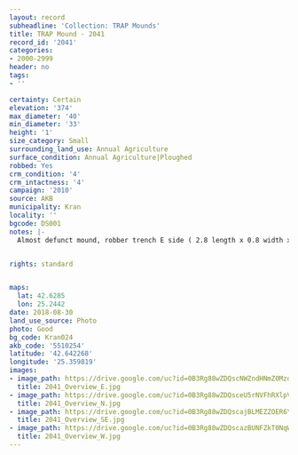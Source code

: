 ```yaml
---
layout: record
subheadline: 'Collection: TRAP Mounds'
title: TRAP Mound - 2041
record_id: '2041'
categories:
- 2000-2999
header: no
tags:
- ''

certainty: Certain
elevation: '374'
max_diameter: '40'
min_diameter: '33'
height: '1'
size_category: Small
surrounding_land_use: Annual Agriculture
surface_condition: Annual Agriculture|Ploughed
robbed: Yes
crm_condition: '4'
crm_intactness: '4'
campaign: '2010'
source: AKB
municipality: Kran
locality: ''
bgcode: DS001
notes: |-
  Almost defunct mound, robber trench E side ( 2.8 length x 0.8 width x 0.8 depth), which has been buldozed off, W side ploughed out.


rights: standard


maps:
  lat: 42.6285
  lon: 25.2442
date: 2018-08-30
land_use_source: Photo
photo: Good
bg_code: Kran024
akb_code: '5510254'
latitude: '42.642268'
longitude: '25.359819'
images:
- image_path: https://drive.google.com/uc?id=0B3Rg88wZDQscNWZndHNmZ0MzdzA
  title: 2041_Overview_E.jpg
- image_path: https://drive.google.com/uc?id=0B3Rg88wZDQsceU5rNVFhRXlpVXc
  title: 2041_Overview_N.jpg
- image_path: https://drive.google.com/uc?id=0B3Rg88wZDQscajBLMEZZOER6Ykk
  title: 2041_Overview_SE.jpg
- image_path: https://drive.google.com/uc?id=0B3Rg88wZDQscazBUNFZkT0NqWUE
  title: 2041_Overview_W.jpg
---
```

